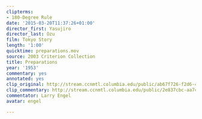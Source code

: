 ```yaml
---
clipterms:
- 180-Degree Rule
date: '2015-03-20T11:37:26+01:00'
director_first: Yasujiro
director_last: Ozu
film: Tokyo Story
length: '1:00'
quicktime: preparations.mov
source: 2003 Criterion Collection
title: Preparations
year: '1953'
commentary: yes
annotated: yes
clip_original: http://stream.ccnmtl.columbia.edu/public/ab67f726-f2d6-455f-bdb8-a82342cf6fa4-043_tokyo_FLG-mp4-aac-480w-850kbps-ffmpeg.mp4
clip_commentary: http://stream.ccnmtl.columbia.edu/public/2e837cbc-aa7c-474f-b101-aac389358731-043_tokyo_commentary_FLG-mp4-aac-480w-850kbps-ffmpeg.mp4
commentator: Larry Engel
avatar: engel

---
```

